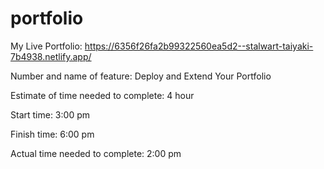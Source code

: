 # portfolio

My Live Portfolio: https://6356f26fa2b99322560ea5d2--stalwart-taiyaki-7b4938.netlify.app/

Number and name of feature: Deploy and Extend Your Portfolio

Estimate of time needed to complete: 4 hour

Start time: 3:00 pm

Finish time: 6:00 pm

Actual time needed to complete: 2:00 pm
